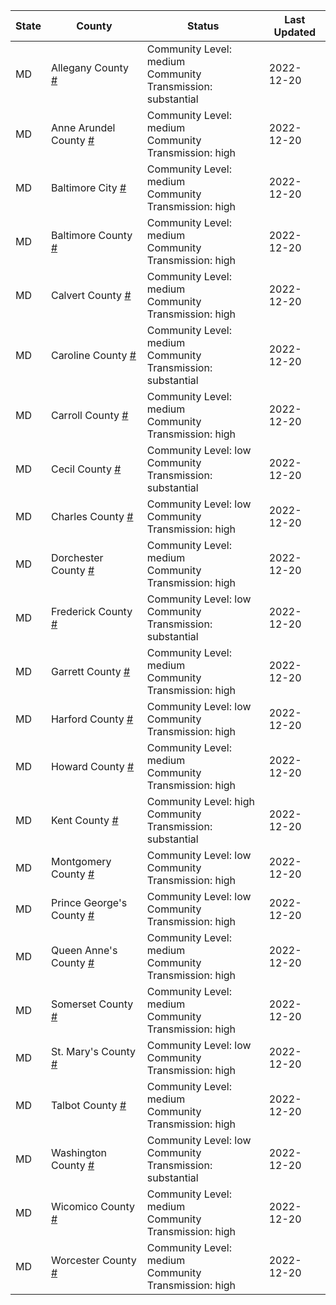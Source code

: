 State | County | Status | Last Updated
--- | --- | --- | --- 
MD | Allegany County <a href="#allegany_county">#</a> | <a name="allegany_county"></a>Community Level: medium<br/>Community Transmission: substantial | 2022-12-20
MD | Anne Arundel County <a href="#anne_arundel_county">#</a> | <a name="anne_arundel_county"></a>Community Level: medium<br/>Community Transmission: high | 2022-12-20
MD | Baltimore City <a href="#baltimore_city">#</a> | <a name="baltimore_city"></a>Community Level: medium<br/>Community Transmission: high | 2022-12-20
MD | Baltimore County <a href="#baltimore_county">#</a> | <a name="baltimore_county"></a>Community Level: medium<br/>Community Transmission: high | 2022-12-20
MD | Calvert County <a href="#calvert_county">#</a> | <a name="calvert_county"></a>Community Level: medium<br/>Community Transmission: high | 2022-12-20
MD | Caroline County <a href="#caroline_county">#</a> | <a name="caroline_county"></a>Community Level: medium<br/>Community Transmission: substantial | 2022-12-20
MD | Carroll County <a href="#carroll_county">#</a> | <a name="carroll_county"></a>Community Level: medium<br/>Community Transmission: high | 2022-12-20
MD | Cecil County <a href="#cecil_county">#</a> | <a name="cecil_county"></a>Community Level: low<br/>Community Transmission: substantial | 2022-12-20
MD | Charles County <a href="#charles_county">#</a> | <a name="charles_county"></a>Community Level: low<br/>Community Transmission: high | 2022-12-20
MD | Dorchester County <a href="#dorchester_county">#</a> | <a name="dorchester_county"></a>Community Level: medium<br/>Community Transmission: high | 2022-12-20
MD | Frederick County <a href="#frederick_county">#</a> | <a name="frederick_county"></a>Community Level: low<br/>Community Transmission: substantial | 2022-12-20
MD | Garrett County <a href="#garrett_county">#</a> | <a name="garrett_county"></a>Community Level: medium<br/>Community Transmission: high | 2022-12-20
MD | Harford County <a href="#harford_county">#</a> | <a name="harford_county"></a>Community Level: low<br/>Community Transmission: high | 2022-12-20
MD | Howard County <a href="#howard_county">#</a> | <a name="howard_county"></a>Community Level: medium<br/>Community Transmission: high | 2022-12-20
MD | Kent County <a href="#kent_county">#</a> | <a name="kent_county"></a>Community Level: high<br/>Community Transmission: substantial | 2022-12-20
MD | Montgomery County <a href="#montgomery_county">#</a> | <a name="montgomery_county"></a>Community Level: low<br/>Community Transmission: high | 2022-12-20
MD | Prince George's County <a href="#prince_george's_county">#</a> | <a name="prince_george's_county"></a>Community Level: low<br/>Community Transmission: high | 2022-12-20
MD | Queen Anne's County <a href="#queen_anne's_county">#</a> | <a name="queen_anne's_county"></a>Community Level: medium<br/>Community Transmission: high | 2022-12-20
MD | Somerset County <a href="#somerset_county">#</a> | <a name="somerset_county"></a>Community Level: medium<br/>Community Transmission: high | 2022-12-20
MD | St. Mary's County <a href="#st._mary's_county">#</a> | <a name="st._mary's_county"></a>Community Level: low<br/>Community Transmission: high | 2022-12-20
MD | Talbot County <a href="#talbot_county">#</a> | <a name="talbot_county"></a>Community Level: medium<br/>Community Transmission: high | 2022-12-20
MD | Washington County <a href="#washington_county">#</a> | <a name="washington_county"></a>Community Level: low<br/>Community Transmission: substantial | 2022-12-20
MD | Wicomico County <a href="#wicomico_county">#</a> | <a name="wicomico_county"></a>Community Level: medium<br/>Community Transmission: high | 2022-12-20
MD | Worcester County <a href="#worcester_county">#</a> | <a name="worcester_county"></a>Community Level: medium<br/>Community Transmission: high | 2022-12-20
